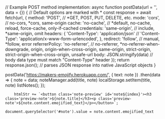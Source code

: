// Example POST method implementation:
async function postData(url = '', data = {}) {
  // Default options are marked with *
  const response = await fetch(url, {
    method: 'POST', // *GET, POST, PUT, DELETE, etc.
    mode: 'cors', // no-cors, *cors, same-origin
    cache: 'no-cache', // *default, no-cache, reload, force-cache, only-if-cached
    credentials: 'same-origin', // include, *same-origin, omit
    headers: {
      'Content-Type': 'application/json'
      // 'Content-Type': 'application/x-www-form-urlencoded',
    },
    redirect: 'follow', // manual, *follow, error
    referrerPolicy: 'no-referrer', // no-referrer, *no-referrer-when-downgrade, origin, origin-when-cross-origin, same-origin, strict-origin, strict-origin-when-cross-origin, unsafe-url
    body: JSON.stringify(data) // body data type must match "Content-Type" header
  });
  return response.json(); // parses JSON response into native JavaScript objects
}

  postData('https://makers-emojify.herokuapp.com/', { text: note })
    .then(data => {
      note = data;
      noteManager.add(title, note)
      localStorage.setItem(title, note)
      listNotes();
    });  

        htmlStr += `<button class='note-preview' id='note${index}'><h3 class='preview-note'>${note.title}</h3><p class='preview-note'>${note.content.emojified_text}</p></button>`;

    document.querySelector('#note').value = note.content.emojified_text
